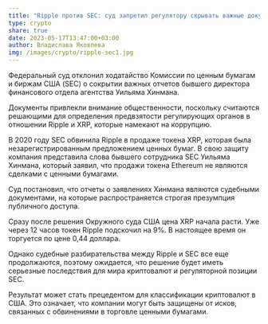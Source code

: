 ```yaml
---
title: "Ripple против SEC: суд запретил регулятору скрывать важные документы"
type: crypto
share: true
date: 2023-05-17T13:47:00+03:00
author: Владислава Яковлева
img: /images/crypto/ripple-sec1.jpg
---
```

Федеральный суд отклонил ходатайство Комиссии по ценным бумагам и биржам США (SEC) о сокрытии важных отчетов бывшего директора финансового отдела агентства Уильяма Хинмана.

Документы привлекли внимание общественности, поскольку считаются решающими для определения предвзятости регулирующих органов в отношении Ripple и XRP, которые намекают на коррупцию.

В 2020 году SEC обвинила Ripple в продаже токена XRP, которая была незарегистрированным предложением ценных бумаг. В свою защиту компания представила слова бывшего сотрудника SEC Уильяма Хинмана, который заявил, что продажи токена Ethereum не являются сделками с ценными бумагами.

Суд постановил, что отчеты о заявлениях Хинмана являются судебными документами, на которые распространяется строгая презумпция публичного доступа.

Сразу после решения Окружного суда США цена XRP начала расти. Уже через 12 часов токен Ripple подскочил на 9%. В настоящее время он торгуется по цене 0,44 доллара.

Однако судебные разбирательства между Ripple и SEC все еще продолжаются, поэтому ожидается, что решение будет иметь серьезные последствия для мира криптовалют и регуляторной позиции SEC.

Результат может стать прецедентом для классификации криптовалют в США. Это означает, что компании могут быть защищены от исков, связанных с обвинениями в торговле ценными бумагами.